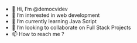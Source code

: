 - 👋 Hi, I’m @democvidev
- 👀 I’m interested in web development 
- 🌱 I’m currently learning Java Script
- 💞️ I’m looking to collaborate on Full Stack Projects
- 📫 How to reach me ? 

<!---
democvidev/democvidev is a ✨ special ✨ repository because its `README.md` (this file) appears on your GitHub profile.
You can click the Preview link to take a look at your changes.
--->
